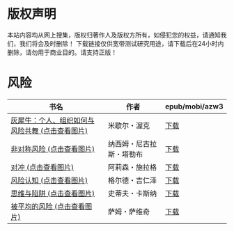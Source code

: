 # 版权声明

本站内容均从网上搜集，版权归著作人及版权方所有，如侵犯您的权益，请通知我们，我们将会及时删除！ 下载链接仅供宽带测试研究用途，请下载后在24小时内删除，请勿用于商业目的。请支持正版！

# 风险

| 书名 | 作者 | epub/mobi/azw3 |
| --- | --- | --- |
| [灰犀牛：个人、组织如何与风险共舞 (点击查看图片)](https://www.dushupai.com/attachment/2024/06/12/fa6b6f61d65a53a2.jpg) | 米歇尔・渥克 | [下载](https://url89.ctfile.com/f/31084289-1375498000-f693d7?p=8866) |
| [非对称风险 (点击查看图片)](https://www.dushupai.com/attachment/2024/06/09/07ee363db3e77259.jpg) | 纳西姆・尼古拉斯・塔勒布 | [下载](https://url89.ctfile.com/f/31084289-1356986995-4dff63?p=8866) |
| [对冲 (点击查看图片)](https://www.dushupai.com/attachment/2024/06/08/0b803d43c5929654.jpg) | 阿莉森・施拉格 | [下载](https://url89.ctfile.com/f/31084289-1357053004-5e1406?p=8866) |
| [风险认知 (点击查看图片)](https://www.dushupai.com/attachment/2024/06/08/ceacc508730872f6.jpg) | 格尔德・吉仁泽 | [下载](https://url89.ctfile.com/f/31084289-1357048312-050dee?p=8866) |
| [思维与陷阱 (点击查看图片)](https://www.dushupai.com/attachment/2024/06/08/53ec2403e402152b.jpg) | 史蒂夫・卡斯纳 | [下载](https://url89.ctfile.com/f/31084289-1357048204-e315d6?p=8866) |
| [被平均的风险 (点击查看图片)](https://www.dushupai.com/attachment/2024/06/07/7166568e297001f7.jpg) | 萨姆・萨维奇 | [下载](https://url89.ctfile.com/f/31084289-1357038088-8edfbb?p=8866) |
